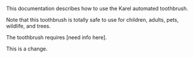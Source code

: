 This documentation describes how to use the Karel automated toothbrush.
 
Note that this toothbrush is totally safe to use for children, adults, pets, wildlife, and trees.

The toothbrush requires [need info here].

This is a change.